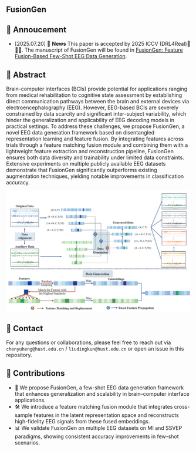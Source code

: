 ## FusionGen

## :speech_balloon: Annoucement
- [2025.07.20] 🚩 **News**  This paper is accepted by 2025 ICCV (DRL4Real)🎉🎉🎉. The manuscript of FusionGen will be found in [FusionGen: Feature Fusion-Based Few-Shot EEG Data Generation]([https://dingkun0817.github.io/MIRepNet/](https://openreview.net/forum?id=BjCTfr9xNA&noteId=w2MFqKRATP)).
  
## 📌 Abstract
Brain-computer interfaces (BCIs) provide potential for applications ranging from medical rehabilitation to cognitive state assessment by establishing direct communication pathways between the brain and external devices via electroencephalography (EEG). However, EEG-based BCIs are severely constrained by data scarcity and significant inter-subject variability, which hinder the generalization and applicability of EEG decoding models in practical settings. To address these challenges, we propose FusionGen, a novel EEG data generation framework based on disentangled representation learning and feature fusion. By integrating features across trials through a feature matching fusion module and combining them with a lightweight feature extraction and reconstruction pipeline, FusionGen ensures both data diversity and trainability under limited data constraints. Extensive experiments on multiple publicly available EEG datasets demonstrate that FusionGen significantly outperforms existing augmentation techniques, yielding notable improvements in classification accuracy.

![FusionGen](./FusionGen/pic/FusionGen.png)

## 📩 Contact
For any questions or collaborations, please feel free to reach out via `chenyuheng@hust.edu.cn` / `liudingkun@hust.edu.cn` or open an issue in this repository.

## 🚀  Contributions
- 🧩 We propose FusionGen, a few-shot EEG data generation framework that enhances generalization and scalability in brain–computer interface applications.
- 🛠️ We introduce a feature matching fusion module that integrates cross-sample features in the latent representation space and reconstructs high-fidelity EEG signals from these fused embeddings. 
- 📊 We validate FusionGen on multiple EEG datasets on MI and SSVEP paradigms, showing consistent accuracy improvements in few-shot scenarios.
